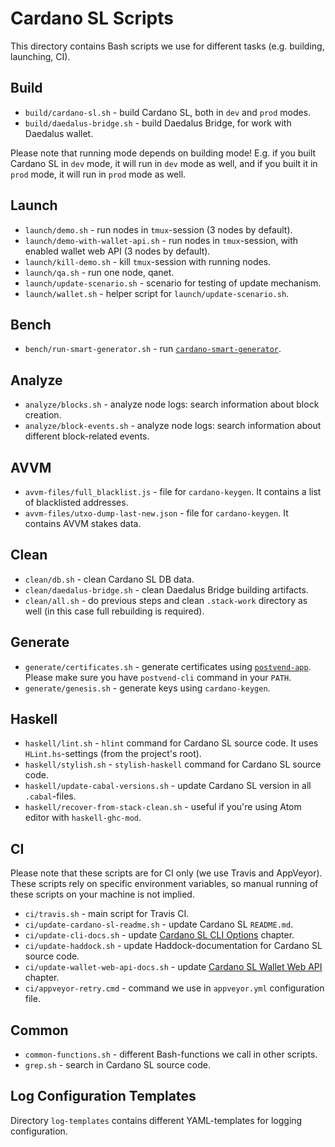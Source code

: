 # Cardano SL Scripts

This directory contains Bash scripts we use for different tasks (e.g. building, launching, CI).

## Build

* `build/cardano-sl.sh` - build Cardano SL, both in `dev` and `prod` modes.
* `build/daedalus-bridge.sh` - build Daedalus Bridge, for work with Daedalus wallet.

Please note that running mode depends on building mode! E.g. if you built Cardano SL in `dev`
mode, it will run in `dev` mode as well, and if you built it in `prod` mode, it will run in
`prod` mode as well.

## Launch

* `launch/demo.sh` - run nodes in `tmux`-session (3 nodes by default).
* `launch/demo-with-wallet-api.sh` - run nodes in `tmux`-session, with enabled wallet web API (3 nodes by default).
* `launch/kill-demo.sh` - kill `tmux`-session with running nodes.
* `launch/qa.sh` - run one node, qanet.
* `launch/update-scenario.sh` - scenario for testing of update mechanism.
* `launch/wallet.sh` - helper script for `launch/update-scenario.sh`.

## Bench

* `bench/run-smart-generator.sh` - run [`cardano-smart-generator`](https://cardanodocs.com/technical/cli-options/#cardano-smart-generator).

## Analyze

* `analyze/blocks.sh` - analyze node logs: search information about block creation.
* `analyze/block-events.sh` - analyze node logs: search information about different block-related events.

## AVVM

* `avvm-files/full_blacklist.js` - file for `cardano-keygen`. It contains a list of blacklisted addresses.
* `avvm-files/utxo-dump-last-new.json` - file for `cardano-keygen`. It contains AVVM stakes data.

## Clean

* `clean/db.sh` - clean Cardano SL DB data.
* `clean/daedalus-bridge.sh` - clean Daedalus Bridge building artifacts.
* `clean/all.sh` - do previous steps and clean `.stack-work` directory as well (in this case full rebuilding is required).

## Generate

* `generate/certificates.sh` - generate certificates using [`postvend-app`](https://github.com/input-output-hk/postvend-app). Please make sure you have `postvend-cli` command in your `PATH`.
* `generate/genesis.sh` - generate keys using `cardano-keygen`.

## Haskell

* `haskell/lint.sh` - `hlint` command for Cardano SL source code. It uses `HLint.hs`-settings (from the project's root).
* `haskell/stylish.sh` - `stylish-haskell` command for Cardano SL source code.
* `haskell/update-cabal-versions.sh` - update Cardano SL version in all `.cabal`-files.
* `haskell/recover-from-stack-clean.sh` - useful if you're using Atom editor with `haskell-ghc-mod`.

## CI

Please note that these scripts are for CI only (we use Travis and AppVeyor). These scripts rely on specific environment variables, so manual running of these scripts on your machine is not implied.

* `ci/travis.sh` - main script for Travis CI.
* `ci/update-cardano-sl-readme.sh` - update Cardano SL `README.md`.
* `ci/update-cli-docs.sh` - update [Cardano SL CLI Options](https://cardanodocs.com/technical/cli-options/) chapter.
* `ci/update-haddock.sh` - update Haddock-documentation for Cardano SL source code.
* `ci/update-wallet-web-api-docs.sh` - update [Cardano SL Wallet Web API](https://cardanodocs.com/technical/wallet/api/) chapter.
* `ci/appveyor-retry.cmd` - command we use in `appveyor.yml` configuration file. 

## Common

* `common-functions.sh` - different Bash-functions we call in other scripts.
* `grep.sh` - search in Cardano SL source code.

## Log Configuration Templates

Directory `log-templates` contains different YAML-templates for logging configuration.
